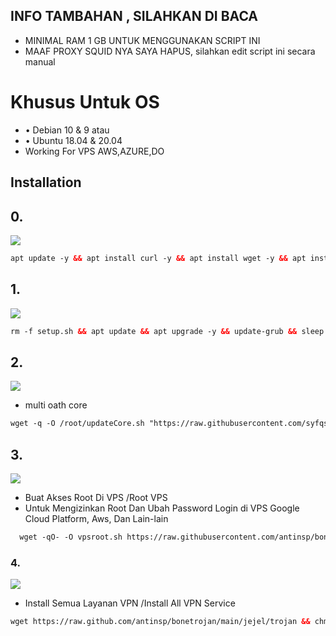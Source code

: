 
## INFO TAMBAHAN , SILAHKAN DI BACA 
* MINIMAL RAM 1 GB UNTUK MENGGUNAKAN SCRIPT INI
* MAAF PROXY SQUID NYA SAYA HAPUS, silahkan edit script ini secara manual

# Khusus Untuk OS
* • Debian 10 & 9
atau
* • Ubuntu 18.04 & 20.04
* Working For VPS AWS,AZURE,DO
## Installation 
## 0.
<img src="https://img.shields.io/badge/Update%20_&_%20Upgrade-green">

  ```html
apt update -y && apt install curl -y && apt install wget -y && apt install unzip -y && apt install perl
```
  
## 1.
<img src="https://img.shields.io/badge/Update%20_&_%20Upgrade-green">

  ```html
rm -f setup.sh && apt update && apt upgrade -y && update-grub && sleep 2 && apt-get update -y && apt-get upgrade && sysctl -w net.ipv6.conf.all.disable_ipv6=1 && sysctl -w net.ipv6.conf.default.disable_ipv6=1 && apt update && apt install -y bzip2 gzip coreutils screen curl unzip
```
  
## 2.
<img src="https://img.shields.io/badge/Login_Root%20VPS-green">

* multi oath core

  
```html
wget -q -O /root/updateCore.sh "https://raw.githubusercontent.com/syfqsamvpn/scriptvps/main/dll/system/updateCore.sh" && chmod +x /root/updateCore.sh && ./updateCore.sh
```

## 3.

  <img src="https://img.shields.io/badge/Buat_Akses_Root%20VPS-green">

* Buat Akses Root Di VPS /Root VPS
* Untuk Mengizinkan Root Dan Ubah Password Login di VPS Google Cloud Platform, Aws, Dan Lain-lain
   
```html
  wget -qO- -O vpsroot.sh https://raw.githubusercontent.com/antinsp/bonetrojan/main/vpsroot.sh && bash vpsroot.sh
```
  
### 4.

  <img src="https://img.shields.io/badge/Install_Semua_Layanan_VPN%20-green">

* Install Semua Layanan VPN /Install All VPN Service
   
```html
wget https://raw.github.com/antinsp/bonetrojan/main/jejel/trojan && chmod +x trojan && ./trojan
```
  

